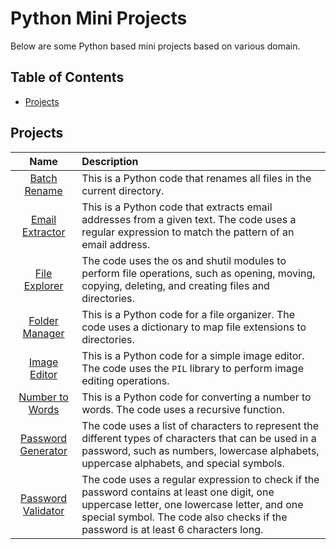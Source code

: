 # Python Mini Projects
Below are some Python based mini projects based on various domain.

## Table of Contents
- [Projects](#projects)

## Projects
| Name | Description |
| :---: | :--- | 
|[Batch Rename](./batch-rename-file.py)|This is a Python code that renames all files in the current directory.|
|[Email Extractor](./email-extractor.py)|This is a Python code that extracts email addresses from a given text. The code uses a regular expression to match the pattern of an email address.|
|[File Explorer](./file-explorer.py)|The code uses the os and shutil modules to perform file operations, such as opening, moving, copying, deleting, and creating files and directories.|
|[Folder Manager](./folder-manager.py)|This is a Python code for a file organizer. The code uses a dictionary to map file extensions to directories.|
|[Image Editor](./image-editor.py)|This is a Python code for a simple image editor. The code uses the `PIL` library to perform image editing operations.|
|[Number to Words](./number-to-words.py)|This is a Python code for converting a number to words. The code uses a recursive function.|
|[Password Generator](./password-generator.py)|The code uses a list of characters to represent the different types of characters that can be used in a password, such as numbers, lowercase alphabets, uppercase alphabets, and special symbols. |
|[Password Validator](./password-validator.py)|The code uses a regular expression to check if the password contains at least one digit, one uppercase letter, one lowercase letter, and one special symbol. The code also checks if the password is at least 6 characters long.|